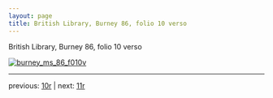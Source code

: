 ```yaml
---
layout: page
title: British Library, Burney 86, folio 10 verso
---
```


British Library, Burney 86, folio 10 verso

[![burney_ms_86_f010v](http://www.homermultitext.org/iipsrv?IIIF=/project/homer/pyramidal/deepzoom/bl/burney86imgs/v1/burney_ms_86_f010v.tif/full/800,/0/default.jpg)](http://www.homermultitext.org/ict2/?urn=urn:cite2:bl:burney86imgs.v1:burney_ms_86_f010v) 

---

previous:  [10r](../10r/) | next: [11r](../11r/)